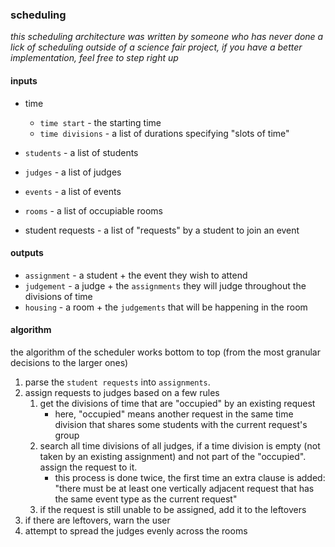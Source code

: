 ### scheduling

*this scheduling architecture was written by someone who has never done a lick of scheduling outside of a science fair project, if you have a better implementation, feel free to step right up*

#### inputs

- time
    - `time start` - the starting time
    - `time divisions` - a list of durations specifying "slots of time"

- `students` - a list of students
- `judges` - a list of judges
- `events` - a list of events
- `rooms` - a list of occupiable rooms

- student requests - a list of "requests" by a student to join an event

#### outputs

- `assignment` - a student + the event they wish to attend
- `judgement` - a judge + the `assignments` they will judge throughout the divisions of time
- `housing` - a room + the `judgements` that will be happening in the room

#### algorithm

the algorithm of the scheduler works bottom to top (from the most granular decisions to the larger ones)

1. parse the `student requests` into `assignments`.
1. assign requests to judges based on a few rules
    1. get the divisions of time that are "occupied" by an existing request
        - here, "occupied" means another request in the same time division that shares some students with the current request's group
    1. search all time divisions of all judges, if a time division is empty (not taken by an existing assignment) and not part of the "occupied". assign the request to it.
        - this process is done twice, the first time an extra clause is added: "there must be at least one vertically adjacent request that has the same event type as the current request"
    1. if the request is still unable to be assigned, add it to the leftovers
1. if there are leftovers, warn the user
1. attempt to spread the judges evenly across the rooms
